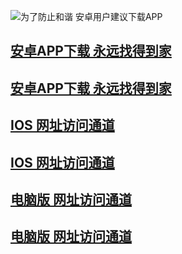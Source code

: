 ![为了防止和谐 安卓用户建议下载APP](https://pic.baidu.com.baidu-taobao-av.com/xinpic/20181214/20181214164735_95308.png)
## [安卓APP下载 永远找得到家](https://bb55.tv/youku.com/m.baidu.com/guaziapp.apk)
## [安卓APP下载 永远找得到家](https://bb55.tv/youku.com/m.baidu.com/guaziapp.apk)
## [IOS 网址访问通道](https://xx.taobao.com.www-taobao-com.com)
## [IOS 网址访问通道](https://xx.taobao.com.www-taobao-com.com)
## [电脑版 网址访问通道](https://xx.taobao.com.www-taobao-com.com)
## [电脑版 网址访问通道](https://xx.taobao.com.www-taobao-com.com)
